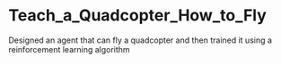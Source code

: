 # Teach_a_Quadcopter_How_to_Fly
Designed an agent that can fly a quadcopter and then trained it using a reinforcement learning algorithm
